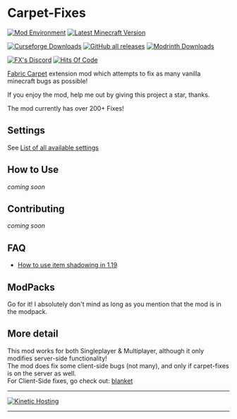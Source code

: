 # Carpet-Fixes

[![Mod Environment](https://img.shields.io/badge/Enviroment-Server-blue?style=flat-square)](https://github.com/fxmorin/carpet-fixes)
[![Latest Minecraft Version](https://img.shields.io/badge/Latest%20MC%20Support-1.19-green?style=flat-square)](https://github.com/fxmorin/carpet-fixes/releases)

[![Curseforge Downloads](https://img.shields.io/badge/dynamic/json?color=e04e14&label=downloads&style=flat-square&query=downloadCount&url=https://addons-ecs.forgesvc.net/api/v2/addon/529720&cacheSeconds=3600&logo=curseforge)](https://www.curseforge.com/minecraft/mc-mods/carpet-fixes)
[![GitHub all releases](https://img.shields.io/github/downloads/fxmorin/carpet-fixes/total?style=flat-square&logo=github)](https://github.com/fxmorin/carpet-fixes)
[![Modrinth Downloads](https://img.shields.io/modrinth/dt/carpet-fixes?color=00AF5C&label=downloads&style=flat-square&logo=modrinth)](https://modrinth.com/mod/carpet-fixes)

[![FX's Discord](https://img.shields.io/discord/636633673524969483?logo=discord&style=flat-square)](https://discord.gg/vurv5pdFpa)
[![Hits Of Code](https://hitsofcode.com/github/fxmorin/carpet-fixes?branch=dev)](https://github.com/fxmorin/carpet-fixes)

[Fabric Carpet](https://github.com/gnembon/fabric-carpet) extension mod which attempts to fix as many vanilla minecraft bugs as possible!

If you enjoy the mod, help me out by giving this project a star, thanks.

The mod currently has over 200+ Fixes!

## Settings

See [List of all available settings](https://github.com/fxmorin/carpet-fixes/wiki/Available-Settings)

## How to Use
*coming soon*

## Contributing
*coming soon*

## FAQ
- [How to use item shadowing in 1.19](https://github.com/fxmorin/carpet-fixes/wiki/How-to-use-item-shadowing-in-1.19-using-carpet-fixes)

## ModPacks
Go for it! I absolutely don't mind as long as you mention that the mod is in the modpack.  

## More detail
This mod works for both Singleplayer & Multiplayer, although it only modifies server-side functionality!  
The mod does fix some client-side bugs (not many), and only if carpet-fixes is on the server as well.  
For Client-Side fixes, go check out: [blanket](https://github.com/BlanketMC/blanket-client-tweaks)

---

<a href="https://client.kinetichosting.net/aff.php?aff=42"><img alt="Kinetic Hosting" src="https://fxco.ca/assets/Mod_Banner.png"></a>

---
